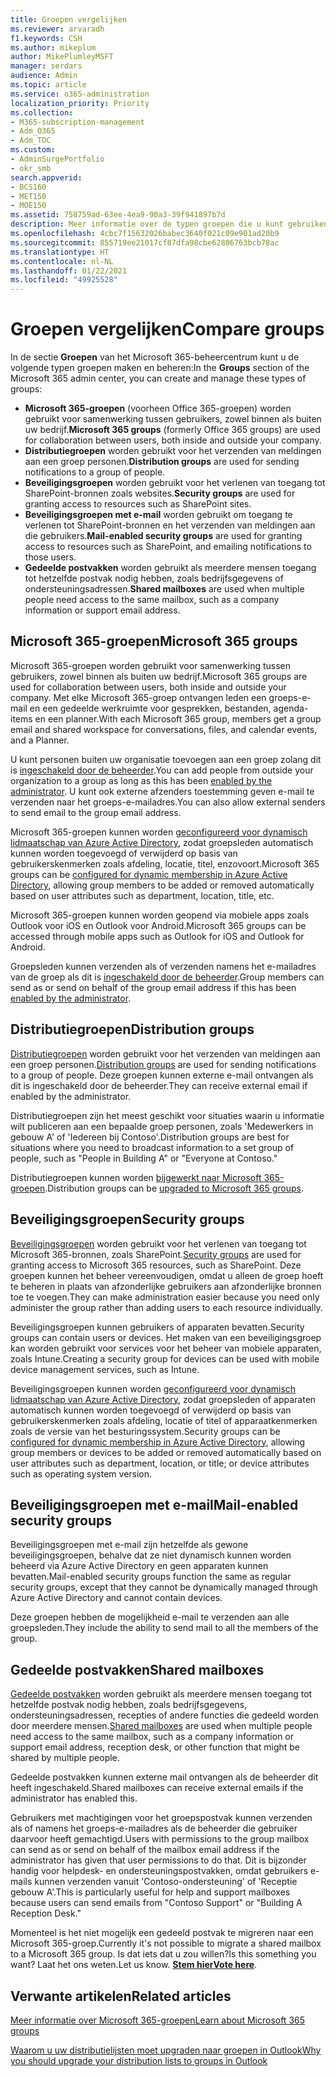 ```yaml
---
title: Groepen vergelijken
ms.reviewer: arvaradh
f1.keywords: CSH
ms.author: mikeplum
author: MikePlumleyMSFT
manager: serdars
audience: Admin
ms.topic: article
ms.service: o365-administration
localization_priority: Priority
ms.collection:
- M365-subscription-management
- Adm_O365
- Adm_TOC
ms.custom:
- AdminSurgePortfolio
- okr_smb
search.appverid:
- BCS160
- MET150
- MOE150
ms.assetid: 758759ad-63ee-4ea9-90a3-39f941897b7d
description: Meer informatie over de typen groepen die u kunt gebruiken.
ms.openlocfilehash: 4cbc7f15632026babec3640f021c09e901ad20b9
ms.sourcegitcommit: 855719ee21017cf87dfa98cbe62806763bcb78ac
ms.translationtype: HT
ms.contentlocale: nl-NL
ms.lasthandoff: 01/22/2021
ms.locfileid: "49925528"
---
```

# <a name="compare-groups"></a><span data-ttu-id="cada7-103">Groepen vergelijken</span><span class="sxs-lookup"><span data-stu-id="cada7-103">Compare groups</span></span>

<span data-ttu-id="cada7-104">In de sectie **Groepen** van het Microsoft 365-beheercentrum kunt u de volgende typen groepen maken en beheren:</span><span class="sxs-lookup"><span data-stu-id="cada7-104">In the **Groups** section of the Microsoft 365 admin center, you can create and manage these types of groups:</span></span> 

- <span data-ttu-id="cada7-105">**Microsoft 365-groepen** (voorheen Office 365-groepen) worden gebruikt voor samenwerking tussen gebruikers, zowel binnen als buiten uw bedrijf.</span><span class="sxs-lookup"><span data-stu-id="cada7-105">**Microsoft 365 groups** (formerly Office 365 groups) are used for collaboration between users, both inside and outside your company.</span></span>
- <span data-ttu-id="cada7-106">**Distributiegroepen** worden gebruikt voor het verzenden van meldingen aan een groep personen.</span><span class="sxs-lookup"><span data-stu-id="cada7-106">**Distribution groups** are used for sending notifications to a group of people.</span></span>
- <span data-ttu-id="cada7-107">**Beveiligingsgroepen** worden gebruikt voor het verlenen van toegang tot SharePoint-bronnen zoals websites.</span><span class="sxs-lookup"><span data-stu-id="cada7-107">**Security groups** are used for granting access to resources such as SharePoint sites.</span></span>
- <span data-ttu-id="cada7-108">**Beveiligingsgroepen met e-mail** worden gebruikt om toegang te verlenen tot SharePoint-bronnen en het verzenden van meldingen aan die gebruikers.</span><span class="sxs-lookup"><span data-stu-id="cada7-108">**Mail-enabled security groups** are used for granting access to resources such as SharePoint, and emailing notifications to those users.</span></span>
- <span data-ttu-id="cada7-109">**Gedeelde postvakken** worden gebruikt als meerdere mensen toegang tot hetzelfde postvak nodig hebben, zoals bedrijfsgegevens of ondersteuningsadressen.</span><span class="sxs-lookup"><span data-stu-id="cada7-109">**Shared mailboxes** are used when multiple people need access to the same mailbox, such as a company information or support email address.</span></span>

## <a name="microsoft-365-groups"></a><span data-ttu-id="cada7-110">Microsoft 365-groepen</span><span class="sxs-lookup"><span data-stu-id="cada7-110">Microsoft 365 groups</span></span>

<span data-ttu-id="cada7-111">Microsoft 365-groepen worden gebruikt voor samenwerking tussen gebruikers, zowel binnen als buiten uw bedrijf.</span><span class="sxs-lookup"><span data-stu-id="cada7-111">Microsoft 365 groups are used for collaboration between users, both inside and outside your company.</span></span> <span data-ttu-id="cada7-112">Met elke Microsoft 365-groep ontvangen leden een groeps-e-mail en een gedeelde werkruimte voor gesprekken, bestanden, agenda-items en een planner.</span><span class="sxs-lookup"><span data-stu-id="cada7-112">With each Microsoft 365 group, members get a group email and shared workspace for conversations, files, and calendar events, and a Planner.</span></span>

<span data-ttu-id="cada7-113">U kunt personen buiten uw organisatie toevoegen aan een groep zolang dit is [ingeschakeld door de beheerder](manage-guest-access-in-groups.md).</span><span class="sxs-lookup"><span data-stu-id="cada7-113">You can add people from outside your organization to a group as long as this has been [enabled by the administrator](manage-guest-access-in-groups.md).</span></span> <span data-ttu-id="cada7-114">U kunt ook externe afzenders toestemming geven e-mail te verzenden naar het groeps-e-mailadres.</span><span class="sxs-lookup"><span data-stu-id="cada7-114">You can also allow external senders to send email to the group email address.</span></span>

<span data-ttu-id="cada7-115">Microsoft 365-groepen kunnen worden [geconfigureerd voor dynamisch lidmaatschap van Azure Active Directory](https://docs.microsoft.com/azure/active-directory/users-groups-roles/groups-change-type), zodat groepsleden automatisch kunnen worden toegevoegd of verwijderd op basis van gebruikerskenmerken zoals afdeling, locatie, titel, enzovoort.</span><span class="sxs-lookup"><span data-stu-id="cada7-115">Microsoft 365 groups can be [configured for dynamic membership in Azure Active Directory](https://docs.microsoft.com/azure/active-directory/users-groups-roles/groups-change-type), allowing group members to be added or removed automatically based on user attributes such as department, location, title, etc.</span></span>

<span data-ttu-id="cada7-116">Microsoft 365-groepen kunnen worden geopend via mobiele apps zoals Outlook voor iOS en Outlook voor Android.</span><span class="sxs-lookup"><span data-stu-id="cada7-116">Microsoft 365 groups can be accessed through mobile apps such as Outlook for iOS and Outlook for Android.</span></span>

<span data-ttu-id="cada7-117">Groepsleden kunnen verzenden als of verzenden namens het e-mailadres van de groep als dit is [ingeschakeld door de beheerder](allow-members-to-send-as-or-send-on-behalf-of-group.md).</span><span class="sxs-lookup"><span data-stu-id="cada7-117">Group members can send as or send on behalf of the group email address if this has been [enabled by the administrator](allow-members-to-send-as-or-send-on-behalf-of-group.md).</span></span>

## <a name="distribution-groups"></a><span data-ttu-id="cada7-118">Distributiegroepen</span><span class="sxs-lookup"><span data-stu-id="cada7-118">Distribution groups</span></span>

<span data-ttu-id="cada7-119">[Distributiegroepen](https://docs.microsoft.com/exchange/recipients-in-exchange-online/manage-distribution-groups/manage-distribution-groups) worden gebruikt voor het verzenden van meldingen aan een groep personen.</span><span class="sxs-lookup"><span data-stu-id="cada7-119">[Distribution groups](https://docs.microsoft.com/exchange/recipients-in-exchange-online/manage-distribution-groups/manage-distribution-groups) are used for sending notifications to a group of people.</span></span> <span data-ttu-id="cada7-120">Deze groepen kunnen externe e-mail ontvangen als dit is ingeschakeld door de beheerder.</span><span class="sxs-lookup"><span data-stu-id="cada7-120">They can receive external email if enabled by the administrator.</span></span>

<span data-ttu-id="cada7-121">Distributiegroepen zijn het meest geschikt voor situaties waarin u informatie wilt publiceren aan een bepaalde groep personen, zoals 'Medewerkers in gebouw A' of 'Iedereen bij Contoso'.</span><span class="sxs-lookup"><span data-stu-id="cada7-121">Distribution groups are best for situations where you need to broadcast information to a set group of people, such as "People in Building A" or "Everyone at Contoso."</span></span>

<span data-ttu-id="cada7-122">Distributiegroepen kunnen worden [bijgewerkt naar Microsoft 365-groepen](https://docs.microsoft.com/microsoft-365/admin/manage/upgrade-distribution-lists).</span><span class="sxs-lookup"><span data-stu-id="cada7-122">Distribution groups can be [upgraded to Microsoft 365 groups](https://docs.microsoft.com/microsoft-365/admin/manage/upgrade-distribution-lists).</span></span>

## <a name="security-groups"></a><span data-ttu-id="cada7-123">Beveiligingsgroepen</span><span class="sxs-lookup"><span data-stu-id="cada7-123">Security groups</span></span>

<span data-ttu-id="cada7-124">[Beveiligingsgroepen](../email/create-edit-or-delete-a-security-group.md) worden gebruikt voor het verlenen van toegang tot Microsoft 365-bronnen, zoals SharePoint.</span><span class="sxs-lookup"><span data-stu-id="cada7-124">[Security groups](../email/create-edit-or-delete-a-security-group.md) are used for granting access to Microsoft 365 resources, such as SharePoint.</span></span> <span data-ttu-id="cada7-125">Deze groepen kunnen het beheer vereenvoudigen, omdat u alleen de groep hoeft te beheren in plaats van afzonderlijke gebruikers aan afzonderlijke bronnen toe te voegen.</span><span class="sxs-lookup"><span data-stu-id="cada7-125">They can make administration easier because you need only administer the group rather than adding users to each resource individually.</span></span>

<span data-ttu-id="cada7-126">Beveiligingsgroepen kunnen gebruikers of apparaten bevatten.</span><span class="sxs-lookup"><span data-stu-id="cada7-126">Security groups can contain users or devices.</span></span> <span data-ttu-id="cada7-127">Het maken van een beveiligingsgroep kan worden gebruikt voor services voor het beheer van mobiele apparaten, zoals Intune.</span><span class="sxs-lookup"><span data-stu-id="cada7-127">Creating a security group for devices can be used with mobile device management services, such as Intune.</span></span>

<span data-ttu-id="cada7-128">Beveiligingsgroepen kunnen worden [geconfigureerd voor dynamisch lidmaatschap van Azure Active Directory](https://docs.microsoft.com/azure/active-directory/users-groups-roles/groups-change-type), zodat groepsleden of apparaten automatisch kunnen worden toegevoegd of verwijderd op basis van gebruikerskenmerken zoals afdeling, locatie of titel of apparaatkenmerken zoals de versie van het besturingssystem.</span><span class="sxs-lookup"><span data-stu-id="cada7-128">Security groups can be [configured for dynamic membership in Azure Active Directory](https://docs.microsoft.com/azure/active-directory/users-groups-roles/groups-change-type), allowing group members or devices to be added or removed automatically based on user attributes such as department, location, or title; or device attributes such as operating system version.</span></span>

## <a name="mail-enabled-security-groups"></a><span data-ttu-id="cada7-129">Beveiligingsgroepen met e-mail</span><span class="sxs-lookup"><span data-stu-id="cada7-129">Mail-enabled security groups</span></span>

<span data-ttu-id="cada7-130">Beveiligingsgroepen met e-mail zijn hetzelfde als gewone beveiligingsgroepen, behalve dat ze niet dynamisch kunnen worden beheerd via Azure Active Directory en geen apparaten kunnen bevatten.</span><span class="sxs-lookup"><span data-stu-id="cada7-130">Mail-enabled security groups function the same as regular security groups, except that they cannot be dynamically managed through Azure Active Directory and cannot contain devices.</span></span>

<span data-ttu-id="cada7-131">Deze groepen hebben de mogelijkheid e-mail te verzenden aan alle groepsleden.</span><span class="sxs-lookup"><span data-stu-id="cada7-131">They include the ability to send mail to all the members of the group.</span></span>

## <a name="shared-mailboxes"></a><span data-ttu-id="cada7-132">Gedeelde postvakken</span><span class="sxs-lookup"><span data-stu-id="cada7-132">Shared mailboxes</span></span>

<span data-ttu-id="cada7-133">[Gedeelde postvakken](../email/create-a-shared-mailbox.md) worden gebruikt als meerdere mensen toegang tot hetzelfde postvak nodig hebben, zoals bedrijfsgegevens, ondersteuningsadressen, recepties of andere functies die gedeeld worden door meerdere mensen.</span><span class="sxs-lookup"><span data-stu-id="cada7-133">[Shared mailboxes](../email/create-a-shared-mailbox.md) are used when multiple people need access to the same mailbox, such as a company information or support email address, reception desk, or other function that might be shared by multiple people.</span></span>

<span data-ttu-id="cada7-134">Gedeelde postvakken kunnen externe mail ontvangen als de beheerder dit heeft ingeschakeld.</span><span class="sxs-lookup"><span data-stu-id="cada7-134">Shared mailboxes can receive external emails if the administrator has enabled this.</span></span>

<span data-ttu-id="cada7-135">Gebruikers met machtigingen voor het groepspostvak kunnen verzenden als of namens het groeps-e-mailadres als de beheerder die gebruiker daarvoor heeft gemachtigd.</span><span class="sxs-lookup"><span data-stu-id="cada7-135">Users with permissions to the group mailbox can send as or send on behalf of the mailbox email address if the administrator has given that user permissions to do that.</span></span> <span data-ttu-id="cada7-136">Dit is bijzonder handig voor helpdesk- en ondersteuningspostvakken, omdat gebruikers e-mails kunnen verzenden vanuit 'Contoso-ondersteuning' of 'Receptie gebouw A'.</span><span class="sxs-lookup"><span data-stu-id="cada7-136">This is particularly useful for help and support mailboxes because users can send emails from "Contoso Support" or "Building A Reception Desk."</span></span>

<span data-ttu-id="cada7-137">Momenteel is het niet mogelijk een gedeeld postvak te migreren naar een Microsoft 365-groep.</span><span class="sxs-lookup"><span data-stu-id="cada7-137">Currently it's not possible to migrate a shared mailbox to a Microsoft 365 group.</span></span> <span data-ttu-id="cada7-138">Is dat iets dat u zou willen?</span><span class="sxs-lookup"><span data-stu-id="cada7-138">Is this something you want?</span></span> <span data-ttu-id="cada7-139">Laat het ons weten.</span><span class="sxs-lookup"><span data-stu-id="cada7-139">Let us know.</span></span> <span data-ttu-id="cada7-140">**[Stem hier](https://go.microsoft.com/fwlink/?linkid=871518)**</span><span class="sxs-lookup"><span data-stu-id="cada7-140">**[Vote here](https://go.microsoft.com/fwlink/?linkid=871518)**.</span></span>

## <a name="related-articles"></a><span data-ttu-id="cada7-141">Verwante artikelen</span><span class="sxs-lookup"><span data-stu-id="cada7-141">Related articles</span></span>

[<span data-ttu-id="cada7-142">Meer informatie over Microsoft 365-groepen</span><span class="sxs-lookup"><span data-stu-id="cada7-142">Learn about Microsoft 365 groups</span></span>](https://support.microsoft.com/office/b565caa1-5c40-40ef-9915-60fdb2d97fa2)

[<span data-ttu-id="cada7-143">Waarom u uw distributielijsten moet upgraden naar groepen in Outlook</span><span class="sxs-lookup"><span data-stu-id="cada7-143">Why you should upgrade your distribution lists to groups in Outlook</span></span>](https://support.microsoft.com/office/7fb3d880-593b-4909-aafa-950dd50ce188)
